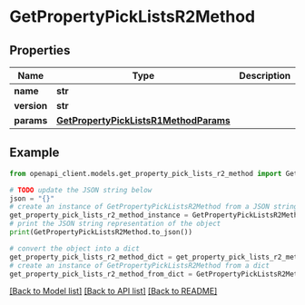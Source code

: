 # GetPropertyPickListsR2Method


## Properties

Name | Type | Description | Notes
------------ | ------------- | ------------- | -------------
**name** | **str** |  | 
**version** | **str** |  | [optional] 
**params** | [**GetPropertyPickListsR1MethodParams**](GetPropertyPickListsR1MethodParams.md) |  | [optional] 

## Example

```python
from openapi_client.models.get_property_pick_lists_r2_method import GetPropertyPickListsR2Method

# TODO update the JSON string below
json = "{}"
# create an instance of GetPropertyPickListsR2Method from a JSON string
get_property_pick_lists_r2_method_instance = GetPropertyPickListsR2Method.from_json(json)
# print the JSON string representation of the object
print(GetPropertyPickListsR2Method.to_json())

# convert the object into a dict
get_property_pick_lists_r2_method_dict = get_property_pick_lists_r2_method_instance.to_dict()
# create an instance of GetPropertyPickListsR2Method from a dict
get_property_pick_lists_r2_method_from_dict = GetPropertyPickListsR2Method.from_dict(get_property_pick_lists_r2_method_dict)
```
[[Back to Model list]](../README.md#documentation-for-models) [[Back to API list]](../README.md#documentation-for-api-endpoints) [[Back to README]](../README.md)


